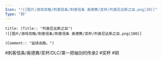 ```yaml
---
Icon: "![[图片/游戏攻略/刺客信条/刺客信条 奥德赛/奖杯/列奥尼达斯之血.png|30]]"
Type: "铜"
---
```

```ad-common-bronze-trophy
title: (Title:: "列奥尼达斯之血")
![[图片/游戏攻略/刺客信条/刺客信条 奥德赛/奖杯/列奥尼达斯之血.png|100]]

(Comment:: "延续血脉。")
```

#刺客信条/奥德赛/奖杯/DLC/第一把袖剑的传承2 #奖杯 #铜
